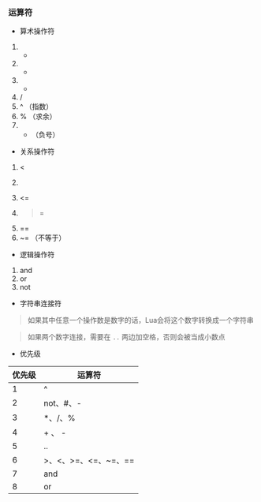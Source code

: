 ### 运算符
- 算术操作符
1. +
2. -
3. *
4. /
5. ^ （指数）
6. % （求余）
7. - （负号）

- 关系操作符
1. <
2. >
3. <=
4. >=
5. ==
6. ~= （不等于）

- 逻辑操作符
1. and
2. or
3. not

- 字符串连接符
 
> 如果其中任意一个操作数是数字的话，Lua会将这个数字转换成一个字符串

> 如果两个数字连接，需要在 `..` 两边加空格，否则会被当成小数点

- 优先级

优先级 | 运算符
---|---
1 | ^
2 | not、#、-
3 | *、/、%
4 | + 、 -
5 | ..
6 | >、<、>=、<=、~=、==
7 | and
8 | or




 

